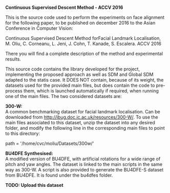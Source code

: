 <b>Continuous Supervised Descent Method - ACCV 2016</b>

This is the source code used to perform the experiments on face alignment for the following paper, to be published on december 2016 to the Asian Conference in Computer Vision:

Continuous Supervised Descent Method forFacial Landmark Localisation, M. Oliu, C. Corneanu, L. Jeni, J. Cohn, T. Kanade, S. Escalera. ACCV 2016

There you will find a complete description of the method and experimental results.

This source code contains the library developed for the project, implementing the proposed approach as well as SDM and Global SDM adapted to the statis case. It DOES NOT contain, because of its weight, the datasets used for the provided main files, but does contain the code to pre-process them, which is launched automatically if required, when running one of the main files. The two considered datasets are:

<b>300-W:</b><br/>
A common benchmarking dataset for facial landmark localisation. Can be downloaded from http://ibug.doc.ic.ac.uk/resources/300-W/. To use the main files associated to this dataset, unzip the dataset into any desired folder, and modify the following line in the corresponding main files to point to this directory:

path = '/home/cvc/moliu/Datasets/300w/'

<b>BU4DFE Synthesised:</b><br/>
A modified version of BU4DFE, with artificial rotations for a wide range of pitch and yaw angles. The dataset is linked to the main scripts in the same way as 300-W. A script 
is also provided to generate the BU4DFE-S dataset from BU4DFE. It is found under the bu4dfes folder.

<b>TODO: Upload this dataset</b>
